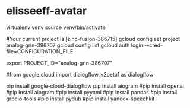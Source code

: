 # elisseeff-avatar

virtualenv venv
source venv/bin/activate

#Your current project is [zinc-fusion-386715]
gcloud config set project analog-grin-386707
gcloud config list
gcloud auth login --cred-file=CONFIGURATION_FILE

export PROJECT_ID="analog-grin-386707"

#from google.cloud import dialogflow_v2beta1 as dialogflow



pip install google-cloud-dialogflow
pip install aiogram
#pip install openai
#pip install aiogram
#pip install pyyaml
#pip install pandas
#pip install grpcio-tools
#pip install pydub
#pip install yandex-speechkit

